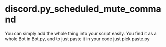 # discord.py_scheduled_mute_command
You can simply add the whole thing into your script easily. You find it as a whole Bot in Bot.py, and to just paste it in your code just pick paste.py
